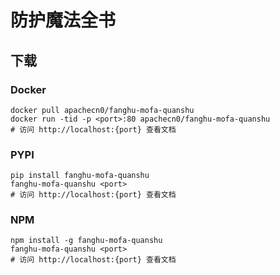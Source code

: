 # 防护魔法全书

## 下载

### Docker

```
docker pull apachecn0/fanghu-mofa-quanshu
docker run -tid -p <port>:80 apachecn0/fanghu-mofa-quanshu
# 访问 http://localhost:{port} 查看文档
```

### PYPI

```
pip install fanghu-mofa-quanshu
fanghu-mofa-quanshu <port>
# 访问 http://localhost:{port} 查看文档
```

### NPM

```
npm install -g fanghu-mofa-quanshu
fanghu-mofa-quanshu <port>
# 访问 http://localhost:{port} 查看文档
```